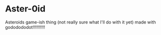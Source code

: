# Aster-0id
Asteroids game-ish thing (not really sure what I'll do with it yet) made with gododododot!!!!!!!!!!
